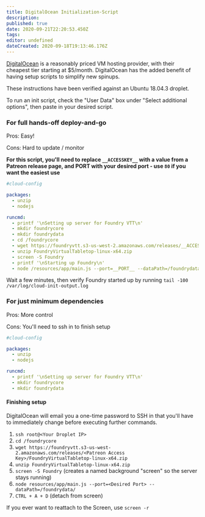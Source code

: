 ```yaml
---
title: DigitalOcean Initialization-Script
description:
published: true
date: 2020-09-21T22:20:53.450Z
tags:
editor: undefined
dateCreated: 2020-09-18T19:13:46.176Z
---
```


[DigitalOcean](https://digitalocean.com) is a reasonably priced VM hosting provider, with their cheapest tier starting at $5/month. DigitalOcean has the added benefit of having setup scripts to simplify new spinups.

These instructions have been verified against an Ubuntu 18.04.3 droplet.

To run an init script, check the "User Data" box under "Select additional options", then paste in your desired script.

### For full hands-off deploy-and-go
Pros: Easy!

Cons: Hard to update / monitor

**For this script, you'll need to replace `__ACCESSKEY__` with a value from a Patreon release page, and __PORT__ with your desired port - use `80` if you want the easiest use**

```yaml
#cloud-config

packages:
  - unzip
  - nodejs

runcmd:
  - printf '\nSetting up server for Foundry VTT\n'
  - mkdir foundrycore
  - mkdir foundrydata
  - cd /foundrycore
  - wget https://foundryvtt.s3-us-west-2.amazonaws.com/releases/__ACCESSKEY__/FoundryVirtualTabletop-linux-x64.zip
  - unzip FoundryVirtualTabletop-linux-x64.zip
  - screen -S Foundry
  - printf '\nStarting up Foundry\n'
  - node /resources/app/main.js --port=__PORT__ --dataPath=/foundrydata/
```

Wait a few minutes, then verify Foundry started up by running `tail -100 /var/log/cloud-init-output.log`

### For just minimum dependencies
Pros: More control

Cons: You'll need to ssh in to finish setup
```yaml
#cloud-config

packages:
  - unzip
  - nodejs

runcmd:
  - printf '\nSetting up server for Foundry VTT\n'
  - mkdir foundrycore
  - mkdir foundrydata
```

#### Finishing setup

DigitalOcean will email you a one-time password to SSH in that you'll have to immediately change before executing further commands.

1. `ssh root@<Your Droplet IP>`
2. `cd /foundrycore`
3. `wget https://foundryvtt.s3-us-west-2.amazonaws.com/releases/<Patreon Access Key>/FoundryVirtualTabletop-linux-x64.zip`
4. `unzip FoundryVirtualTabletop-linux-x64.zip`
5. `screen -S Foundry` (creates a named background "screen" so the server stays running)
6. `node resources/app/main.js --port=<Desired Port> --dataPath=/foundrydata/`
7. `CTRL + A + D` (detach from screen)

If you ever want to reattach to the Screen, use `screen -r`
